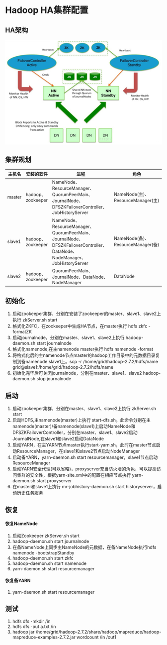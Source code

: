#  Hadoop HA集群配置

## HA架构
![Alt text](img/framework.png)

## 集群规划

<table>
  <thead>
    <tr>
      <th>主机名</th>
      <th>安装的软件</th>
      <th>进程</th>
	  <th>角色</th>
    </tr>
  </thead>
  <tbody>
    <tr>
      <td>master</td>
      <td>hadoop、zookeeper</td>
      <td>NameNode、ResourceManager、QuorumPeerMain、JournalNode、DFSZKFailoverController、JobHistoryServer</td>
      <td>NameNode(主)、ResourceManager(主)</td>
    </tr>
    <tr>
      <td>slave1</td>
      <td>hadoop、zookeeper</td>
      <td>NameNode、ResourceManager、QuorumPeerMain、JournalNode、DFSZKFailoverController、DataNode、NodeManager、JobHistoryServer</td>
      <td>NameNode(备)、ResourceManager(备)</td>
    </tr>
    <tr>
      <td>slave2</td>
      <td>hadoop、zookeeper</td>
      <td>QuorumPeerMain、JournalNode、DataNode、NodeManager</td>
      <td>DataNode</td>
    </tr>
  </tbody>
</table>

## 初始化
1. 启动zookeeper集群，分别在安装了zookeeper的master、slave1、slave2上执行 zkServer.sh start
2. 格式化ZKFC，在zookeeper中生成HA节点，在master执行 hdfs zkfc -formatZK
3. 启动journalnode，分别在master、slave1、slave2上执行 hadoop-daemon.sh start journalnode
4. 格式化namenode,在主namenode master执行 hdfs namenode -format
5. 将格式化后的主namenode节点master的hadoop工作目录中的元数据目录复制到备namenode slave1上。scp -r /home/grid/hadoop-2.7.2/hdfs/name  grid@slave1:/home/grid/hadoop-2.7.2/hdfs/name
6. 初始化完毕后可关闭journalnode，分别在master、slave1、slave2 hadoop-daemon.sh stop journalnode

## 启动
1. 启动zookeeper集群，分别在master、slave1、slave2上执行 zkServer.sh start
2. 启动HDFS,主namenode(master)上执行 start-dfs.sh。此命令分别在主namenode(master)/备namenode(slave1)上启动NameNode和DFSZKFailoverController，分别在master、slave1、slave2启动JournalNode,在slave1和slave2启动DataNode
3. 启动YARN，在主YARN节点master执行start-yarn.sh，此时在master节点启动ResourceManager，在slave1和slave2节点启动NodeManager
4. 启动备YARN，yarn-daemon.sh start resourcemanager，slave1节点启动ResourceManager
5. 启动YARN安全代理(可以省略)，proxyserver充当防火墙的角色，可以提高访问集群的安全性，根据yarn-site.xml中的配置在相应节点执行 yarn-daemon.sh start proxyserver
6. 在master和slave1上执行 mr-jobhistory-daemon.sh start historyserver，启动历史任务服务

## 恢复
#### 恢复NameNode
1. 启动Zookeeper zkServer.sh start
2. hadoop-daemon.sh start journalnode
3. 在备NameNode上同步主NameNode的元数据，在备NameNode执行hdfs namenode -bootstrapStandby
4. hadoop-daemon.sh start zkfc
5. hadoop-daemon.sh start namenode
6. yarn-daemon.sh start resourcemanager

#### 恢复备YARN
1. yarn-daemon.sh start resourcemanager


## 测试
1. hdfs dfs  -mkdir /in
2. hdfs dfs -put a.txt /in
3. hadoop jar /home/grid/hadoop-2.7.2/share/hadoop/mapreduce/hadoop-mapreduce-examples-2.7.2.jar wordcount /in /out1
	







